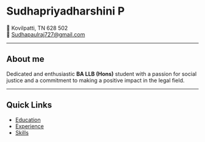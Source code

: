 # Sudhapriyadharshini P

📍 Kovilpatti, TN 628 502  
📧 [Sudhapaulraj727@gmail.com](mailto:Sudhapaulraj727@gmail.com)  


---

## About me
Dedicated and enthusiastic **BA LLB (Hons)** student with a passion for social justice and a commitment to making a positive impact in the legal field.

---

## Quick Links
- [Education](education.md)
- [Experience](experience.md)
- [Skills](skills.md)


